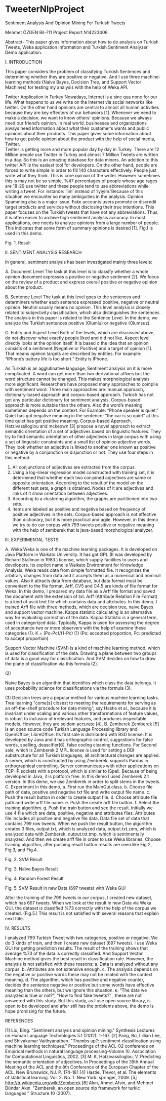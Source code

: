 # TweeterNlpProject

Sentiment Analysis And Opinion Mining For Turkish Tweets

Mehmet ÖZGEN
Bil-711 Project Report
N14223406


 
  
  Abstract- This paper gives information about how to do analysis on Turkish Tweets, Weka application information and Turkish Sentiment Analyzer Demo application.

I.    INTRODUCTION

   This paper considers the problem of classifying Turkish Sentences and determining whether they are positive or negative. And I use three machine-learning methods (Naive Bayes, Decision Tree, and Support Vector Machines) for testing my analysis with the help of Weka API.

Twitter Application in Turkey
   Nowadays, Internet is a sine qua none for our life. What happens to us we write on the Internet via social networks like twitter. 
   On the other hand opinions are central to almost all human activities because they are key effecters of our behaviors [1]. Whenever we need to make a decision, we want to know others’ opinions. Because we always need our friend’s opinion. In real world, businesses and organizations always need information about what their customer’s wants and public opinions about their products.  This paper gives some information about how to get public opinion about the product with the help of social media, Twitter.  
   Twitter is getting more and more popular day by day in Turkey. There are 12 Million people use Twitter in Turkey and almost 7 Million Tweets are written in a day. So this is an amazing database for data miners. An addition to this twitter API is the easiest tool for developers.
   On the other hand, people are forced to write simple in order to fill 140 characters effectively. People just write what they think. This is core opinion of the writer. However sometimes this is may not be so simple, %47 percentages of people whose age rages are 18-29 use twitter and these people tend to use abbreviations while writing a tweet. For instance: ‘iim’ instead of ‘iyiyim.’Because of this situation we encounter so many ambiguities in the analysis. Opinion Spamming also is a major issue. Fake accounts users promote or discredit target products and services without disclosing their true intentions.           This paper focuses on the Turkish tweets that have not any abbreviations. Thus, it is often easier to archive high sentiment analysis accuracy. 
  In most applications, one needs to analyze opinions from a large number of people. This indicates that some form of summary opinions is desired [1]. Fig.1 is used in this demo.

            
Fig. 1. Result

   II.    SENTIMENT ANALYSIS RESEARCH
  
In general, sentiment analysis has been investigated mainly three levels:

A.	Document Level
  The task at this level is to classify whether a whole opinion document expresses a positive or negative sentiment [2]. We focus on the review of a product and express overall positive or negative opinion about the product.

B.	Sentence Level
  The task at this level goes to the sentences and determiners whether each sentence expressed positive, negative or neutral opinion. Neutral usually means no opinion. This level analysis is closely related to subjectivity classification, which also distinguishes the sentences. The analysis in this paper is related to the Sentence Level. In the demo, we analyze the Turkish sentences positive (Olumlu) or negative (Olumsuz).

C.	Entity and Aspect Level
  Both of the levels, which are discussed above, do not discover what exactly people liked and did not like. Aspect level directly looks at the opinion itself.  It is based o the idea that an opinion consists of a sentiment (Negative or Positive) and a target of opinion [1].  That means opinion targets are described by entities. For example: “IPhone’s battery life is too short.” Entity is IPhone.

  As Turkish is an agglutinative language, Sentiment analysis on it is more complicated. A word can get more than two derivational affixes but the word structure cannot be changed.  This makes morphological analysis more significant.
   Researchers have proposed many approaches to compile with sentiment word.  Three main approaches are: manual approach, dictionary-based approach and corpus-based approach. Turkish has not got any particular dictionary for sentiment analysis. Corpus-based approach is more suitable than the others. Also the word’s meaning sometimes depends on the context. For Example: “Phone speaker is quiet.” Quiet has got negative meaning in the sentence; “the car is so quiet” at this time quiet has got positive meaning. Corpus-based Approach, Hatzivassiloglou and mckeown [3] propose a novel approach to extract semantic orientation of a set of adjectives based on linguistic features. They try to find semantic orientation of other adjectives in large corpus with using a set of linguistic constraints and a small list of opinion adjective words. They look whether an adjective is linked to another one known as positive or negative by a conjunction or disjunction or not. They use four steps in this method:
  1. All conjunctions of adjectives are extracted from the corpus.
  2. Using a log-linear regression model constructed with training set, it is determined that whether each two conjoined adjectives are same or opposite orientation. According to the result of the model on the different test sets, a graph is obtained. Nodes of it are adjectives and links of it show orientation between adjectives.
  3. According to a clustering algorithm, the graphs are partitioned into two sets.
 4. Items are labeled as positive and negative based on frequency of positive adjectives in the sets.
 Corpus-based approach is not effective than dictionary, but it is more practical and agile. However, in this demo we try to do our corpus with 799 tweets positive or negative meaning with the help of zemberek that is java-based morphological analyzer.  


III.   EXPERIMENTAL TESTS

A.    Weka
  Weka is one of the machine learning packages. It is developed on Java Platform in Waikato University. It has got GPL (It was developed by Richard Stallman in 1983.) license, which supply facilities to users and developers. Its explicit name is Waikato Environment for Knowledge Analysis. 
  Weka reads data from simple formatted file. It recognizes the arbitrary changes from data and it accepts them as a numerical and nominal values. Also it attracts data from database, but data format must be convenient to the file format. Arff, CV5 and C4.5 are kinds of file format for Weka. In this demo, I prepared my data file as a Arff file format and saved the document with the extension of txt. Arff (Attribute Relation File Format) is a kind of ascii text file which contains data and attributes. In this demo, I trained Arff file with three methods, which are decision tree, naive Bayes and support vector machine.
  Kappa statistic calculating is an alternative way for evaluating correction of the data. Kappa Statistic is a general term, used in categorized data. Typically, Kappa is used for assessing the degree of acceptance two or more observers with the help of examine these categories (1).
                K = (Po-Pc)/(1-Pc) (1) (Po: accepted proportion, Pc: predicted to accept proportion)

Support Vector Machine (SVM) is a kind of machine learning method, which is used for classification of the data. Drawing a plane between two groups of data is a good way for classification. And SVM decides on how to draw the plane of classification via this formula (2). 

 (2)
  
Naïve Bayes is an algorithm that identifies which class the data belongs. It uses probability science for classifications via the formula (3).

  (3)
Decision trees are a popular method for various machine learning tasks. Tree learning "come[s] closest to meeting the requirements for serving as an off-the-shelf procedure for data mining", say Hastie et al., because it is invariant under scaling and various other transformations of feature values, is robust to inclusion of irrelevant features, and produces inspectable models. However, they are seldom accurate [4].
B.    Zemberek
   Zemberek [5] is an open source code Turkish Language Processing library and OpenOffice, LibreOffice. Its first sale is distributed with BSD license. It is developed by Java and it has orthographic control, suggestions for false words, spelling, deascifier[6], false coding cleaning functions. For Second sale, which is Zemberek 2 MPL license is used for setting a DDI substructure for all Turkish languages, all architectural changes are applied. A server, which is constructed by using Zemberek, supports Pardus in orthographical controlling. Server communicates with other applications on TCP-IP sockets with a protocol, which is similar to ISpell. Because of being developed in Java, it is platform free. In this demo I used Zemberek 2.1 version. In this demo, we use Zemberek in order to split stems in the tweets.
C.    Experiment
  In this demo, 
a.	First run the MainGui.class. 
b.	Choose file path of data, positive and negative txt file and write output file name.
c.	Push the result button in order to create output file.
d.	 Choose attribute file path and write arff file name.
e.	Push the create arff file button.
f.	Select the training algorithm.
g.	Push the train button and see the result.
  Initially we use 4 file which are data, positive, negative and attributes files. Attributes file includes all positive and negative file data. Data file set of data that contains 799 row tweets. When we push the result button, the algorithm creates 3 files, output.txt, which is analyzed data, output.txt.zem, which is analyzed data with Zemberek, output.txt.tmp, which is sentimentally analyzed. And then we create arff file in order to use Weka libraries. Choose training algorithm, after pushing result button results are seen like Fig.2, Fig.3, and Fig.4.
 
 
Fig. 2. SVM Result

 
Fig. 3. Naïve Bayes Result

 
Fig. 4. Random Forest Result

 
Fig. 5. SVM Result in new Data (697 tweets) with Weka GUI

After the training of the 799 tweets in our corpus, I created new dataset, which has 697 tweets. When we look at the result in new Data via Weka GUI, the dataset is classified %73 correctly with the help of the corpus we created. (Fig.5.) This result is not satisfied with several reasons that explain next title.    	

IV.   RESULTS

  I analyzed 799 Turkish Tweet with two categories, positive or negative. We do 3 kinds of train, and then I create new dataset (697 tweets). I use Weka GUI for getting prediction results. The result of the training shows that average %73 of the data is correctly classified. And Support Vector Machine method gives the best result in classification rate. However, the analysis is not satisfied with these reasons:
a.	Data is analyzed without any corpus.
b.	Attributes are not extensive enough.
c.	The analysis depends on the negative or positive words these may not be related with the context meaning.
d.	The algorithm, which has positive and negative counter, decides the sentence negative or positive but some words have effective meaning than the others, but we ignore this situation.
e.	“The data we analyzed is true or not?”, “How to find fake tweets?” ,  these are not answered with this study.
 But this study, as I use open source library, is open to be developed and after still has the problems above, the demo is hope promising for the future.




REFERENCES

[1]  	Liu, Bing. "Sentiment analysis and opinion mining." Synthesis Lectures on Human Language Technologies 5.1 (2012): 1-167.
[2] 	 Pang, Bo, Lillian Lee, and Shivakumar Vaithyanathan. "Thumbs up?: sentiment classification using machine learning techniques." Proceedings of the ACL-02 conference on Empirical methods in natural language processing-Volume 10. Association for Computational Linguistics, 2002.
[3]  M. K. Hatzivassiloglou, V. Predicting the semantic orientation of adjectives. In Proceedings of the 35th Annual Meeting of the ACL and the 8th Conference of the European Chapter of the ACL, New Brunswick, NJ. P. 174-181
[4]  	Hastie, Trevor, et al. The elements of statistical learning. Vol. 2. No. 1.                 New York: springer, 2009.
[5] 	http://tr.wikipedia.org/wiki/Zemberek
[6]  Akın, Ahmet Afsin, and Mehmet Dündar Akın. "Zemberek, an open source nlp framework for turkic languages." Structure 10 (2007).


